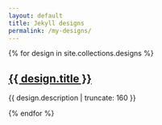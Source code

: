 ```yaml
---
layout: default
title: Jekyll designs
permalink: /my-designs/
---
```


{% for design in site.collections.designs %}


<a href="{{ design.url | prepend: site.baseurl }}">
        <h2>{{ design.title }}</h2>
</a>

<p class="post-excerpt">{{ design.description | truncate: 160 }}</p>

{% endfor %}  